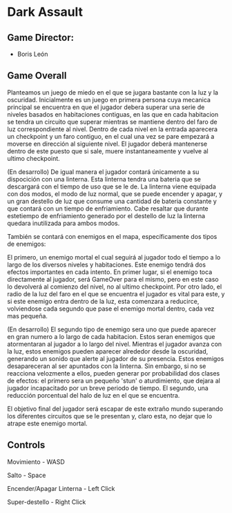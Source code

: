 # Dark Assault

## Game Director:
- Boris León


## Game Overall

Planteamos un juego de miedo en el que se jugara bastante con la luz y la oscuridad. Inicialmente es un juego en primera persona cuya mecanica principal se encuentra en que el jugador debera superar una serie de niveles basados en habitaciones contiguas, en las que en cada habitacion se tendra un circuito que superar mientras se mantiene dentro del faro de luz correspondiente al nivel. Dentro de cada nivel en la entrada aparecera un checkpoint y un faro contiguo, en el cual una vez se pare empezará a moverse en dirección al siguiente nivel. El jugador deberá mantenerse dentro de este puesto que si sale, muere instantaneamente y vuelve al ultimo checkpoint.

(En desarrollo)
De igual manera el jugador contará únicamente a su dispocición con una linterna. Esta linterna tendra una bateria que se descargará con el tiempo de uso que se le de. La linterna viene equipada con dos modos, el modo de luz normal, que se puede encender y apagar, y un gran destello de luz que consume una cantidad de bateria constante y que contará con un tiempo de enfriamiento. Cabe resaltar que durante estetiempo de enfriamiento generado por el destello de luz la linterna quedara inutilizada para ambos modos.

También se contará con enemigos en el mapa, específicamente dos tipos de enemigos: 

El primero, un enemigo mortal el cual seguirá al jugador todo el tiempo a lo largo de los diversos niveles y habitaciones. Este enemigo tendrá dos efectos importantes en cada intento. En primer lugar, si el enemigo toca directamente al jugador, será GameOver para el mismo, pero en este caso lo devolverá al comienzo del nivel, no al ultimo checkpoint. Por otro lado, el radio de la luz del faro en el que se encuentra el jugador es vital para este, y si este enemigo entra dentro de la luz, esta comenzara a reducirce, volviendose cada segundo que pase el enemigo mortal dentro, cada vez mas pequeña. 

(En desarrollo)
El segundo tipo de enemigo sera uno que puede aparecer en gran numero a lo largo de cada habitacion. Estos seran enemigos que atormentaran al jugador a lo largo del nivel. Mientras el jugador avanza con la luz, estos enemigos pueden aparecer alrededor desde la oscuridad, generando un sonido que alerte al jugador de su presencia. Estos enemigos desapareceran al ser apuntados con la linterna. Sin embargo, si no se reacciona velozmente a ellos, pueden generar por probabilidad dos clases de efectos: el primero sera un pequeño 'stun' o aturdimiento, que dejara al jugador incapacitado por un breve periodo de tiempo. El segundo, una reducción porcentual del halo de luz en el que se encuentra. 

El objetivo final del jugador será escapar de este extraño mundo superando los diferentes circuitos que se le presentan y, claro esta, no dejar que lo atrape este enemigo mortal.

## Controls

Movimiento - WASD

Salto - Space

Encender/Apagar Linterna - Left Click

Super-destello - Right Click
